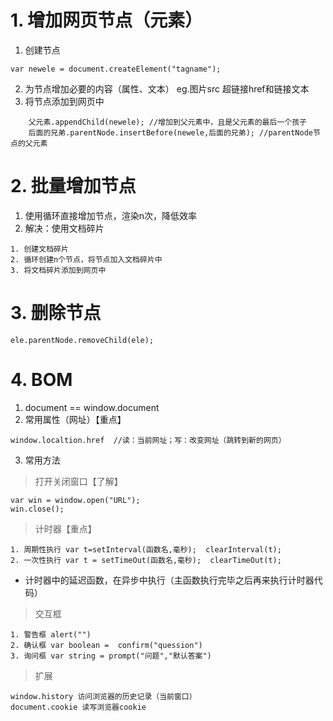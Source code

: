 # 1. 增加网页节点（元素）
1. 创建节点
```
var newele = document.createElement("tagname");
```
2. 为节点增加必要的内容（属性、文本） eg.图片src 超链接href和链接文本
3. 将节点添加到网页中
```
	父元素.appendChild(newele); //增加到父元素中，且是父元素的最后一个孩子
	后面的兄弟.parentNode.insertBefore(newele,后面的兄弟); //parentNode节点的父元素
```
# 2. 批量增加节点
1. 使用循环直接增加节点，渲染n次，降低效率
2. 解决：使用文档碎片
```
1. 创建文档碎片
2. 循环创建n个节点，将节点加入文档碎片中
3. 将文档碎片添加到网页中
```
# 3. 删除节点
```
ele.parentNode.removeChild(ele);
```
# 4. BOM
1. document == window.document
2. 常用属性（网址）【重点】
```
window.localtion.href  //读：当前网址；写：改变网址（跳转到新的网页）
```
3. 常用方法
> 打开关闭窗口【了解】
```
var win = window.open("URL");
win.close();
```
> 计时器【重点】
```
1. 周期性执行 var t=setInterval(函数名,毫秒);  clearInterval(t);
2. 一次性执行 var t = setTimeOut(函数名,毫秒);  clearTimeOut(t);
```
* 计时器中的延迟函数，在异步中执行（主函数执行完毕之后再来执行计时器代码）
> 交互框
```
1. 警告框 alert("")
2. 确认框 var boolean =  confirm("quession")
3. 询问框 var string = prompt("问题","默认答案")
```
> 扩展
```
window.history 访问浏览器的历史记录（当前窗口）
document.cookie 读写浏览器cookie
```